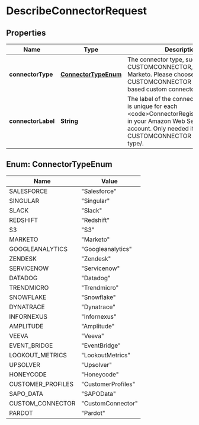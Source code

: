 

# DescribeConnectorRequest


## Properties

| Name | Type | Description | Notes |
|------------ | ------------- | ------------- | -------------|
|**connectorType** | [**ConnectorTypeEnum**](#ConnectorTypeEnum) | The connector type, such as CUSTOMCONNECTOR, Saleforce, Marketo. Please choose CUSTOMCONNECTOR for Lambda based custom connectors. |  |
|**connectorLabel** | **String** | The label of the connector. The label is unique for each &lt;code&gt;ConnectorRegistration&lt;/code&gt; in your Amazon Web Services account. Only needed if calling for CUSTOMCONNECTOR connector type/. |  [optional] |



## Enum: ConnectorTypeEnum

| Name | Value |
|---- | -----|
| SALESFORCE | &quot;Salesforce&quot; |
| SINGULAR | &quot;Singular&quot; |
| SLACK | &quot;Slack&quot; |
| REDSHIFT | &quot;Redshift&quot; |
| S3 | &quot;S3&quot; |
| MARKETO | &quot;Marketo&quot; |
| GOOGLEANALYTICS | &quot;Googleanalytics&quot; |
| ZENDESK | &quot;Zendesk&quot; |
| SERVICENOW | &quot;Servicenow&quot; |
| DATADOG | &quot;Datadog&quot; |
| TRENDMICRO | &quot;Trendmicro&quot; |
| SNOWFLAKE | &quot;Snowflake&quot; |
| DYNATRACE | &quot;Dynatrace&quot; |
| INFORNEXUS | &quot;Infornexus&quot; |
| AMPLITUDE | &quot;Amplitude&quot; |
| VEEVA | &quot;Veeva&quot; |
| EVENT_BRIDGE | &quot;EventBridge&quot; |
| LOOKOUT_METRICS | &quot;LookoutMetrics&quot; |
| UPSOLVER | &quot;Upsolver&quot; |
| HONEYCODE | &quot;Honeycode&quot; |
| CUSTOMER_PROFILES | &quot;CustomerProfiles&quot; |
| SAPO_DATA | &quot;SAPOData&quot; |
| CUSTOM_CONNECTOR | &quot;CustomConnector&quot; |
| PARDOT | &quot;Pardot&quot; |



